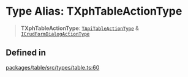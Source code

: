 # Type Alias: TXphTableActionType

> **TXphTableActionType**: [`TApiTableActionType`](TApiTableActionType.md) & [`ICrudFormDialogActionType`](../interfaces/ICrudFormDialogActionType.md)

## Defined in

[packages/table/src/types/table.ts:60](https://github.com/XiaoPiHong/xph-crud/blob/6c1615ed1bf3b9b6f01037eaf454f3c74e2cead4/packages/table/src/types/table.ts#L60)

